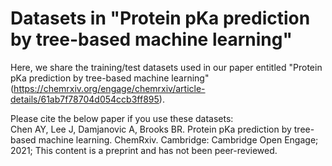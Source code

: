 # Datasets in "Protein pKa prediction by tree-based machine learning"

Here, we share the training/test datasets used in our paper entitled "Protein pKa prediction by tree-based machine learning" (https://chemrxiv.org/engage/chemrxiv/article-details/61ab7f78704d054ccb3ff895).

Please cite the below paper if you use these datasets:  
Chen AY, Lee J, Damjanovic A, Brooks BR. Protein pKa prediction by tree-based machine learning. ChemRxiv. Cambridge: Cambridge Open Engage; 2021;  This content is a preprint and has not been peer-reviewed.
